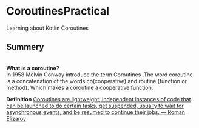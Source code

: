 # CoroutinesPractical

Learning about Kotlin Coroutines

<h2>Summery</h2></br>
<b>What is a coroutine?</b></br>
In 1958 <h ref="https://en.wikipedia.org/wiki/Melvin_Conway">Melvin Conway</a> introduce the term
Coroutines .The word coroutine is a concatenation of the words co(cooperative) and routine 
(function or method). Which makes a coroutine a cooperative function.

<b>Definition</b>
<u>
Coroutines are lightweight, independent instances of code that can be launched to do certain tasks,
get suspended, usually to wait for asynchronous events, and be resumed to continue their jobs. — Roman Elizarov
</u>
